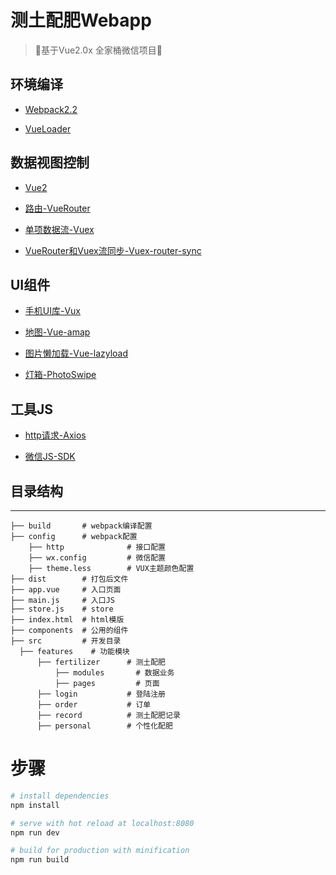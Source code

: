 # 测土配肥Webapp

> 🤞基于Vue2.0x 全家桶微信项目🤞

## 环境编译

-	[Webpack2.2](https://webpack.js.org/guides/)

-	[VueLoader](http://vue-loader.vuejs.org/en/index.html)

## 数据视图控制

-	[Vue2](http://cn.vuejs.org/guide/)

-	[路由-VueRouter](http://router.vuejs.org/zh-cn/index.html)

-	[单项数据流-Vuex](http://vuex.vuejs.org/zh-cn/index.html)

-	[VueRouter和Vuex流同步-Vuex-router-sync](https://github.com/vuejs/vuex-router-sync)

## UI组件

-	[手机UI库-Vux](https://vux.li/#/zh-CN/README?id=-%E5%BF%AB%E9%80%9F%E5%85%A5%E9%97%A8webpack)

-	[地图-Vue-amap](https://elemefe.github.io/vue-amap/#/docs/map)

-	[图片懒加载-Vue-lazyload](https://github.com/hilongjw/vue-lazyload)

-	[灯箱-PhotoSwipe](https://github.com/dimsemenov/PhotoSwipe)

## 工具JS

-	[http请求-Axios](https://github.com/mzabriskie/axios)

-	[微信JS-SDK](https://www.npmjs.com/package/weixin-js-sdk)


## 目录结构
----------

```
├── build       # webpack编译配置
├── config      # webpack配置
    ├── http              # 接口配置
    ├── wx.config         # 微信配置
    ├── theme.less        # VUX主题颜色配置
├── dist        # 打包后文件
├── app.vue     # 入口页面
├── main.js     # 入口JS
├── store.js    # store
├── index.html  # html模版
├── components  # 公用的组件
├── src         # 开发目录
  ├── features    # 功能模块
      ├── fertilizer      # 测土配肥
          ├── modules       # 数据业务
          ├── pages         # 页面
      ├── login           # 登陆注册
      ├── order           # 订单
      ├── record          # 测土配肥记录
      ├── personal        # 个性化配肥
```

# 步骤

``` bash
# install dependencies
npm install

# serve with hot reload at localhost:8080
npm run dev

# build for production with minification
npm run build
```

